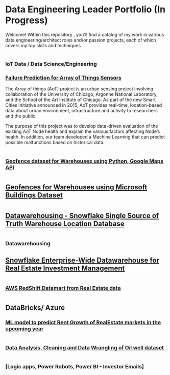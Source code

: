 # Data Engineering Leader Portfolio   (In Progress)

Welcome! Within this repository , you'll find a catalog of my work in various data engineering/architect roles and/or passion projects, each of which covers my top skills and techniques.

# 
### IoT Data / Data Science/Engineering

### [Failure Prediction for Array of Things Sensors](https://github.com/mspolisetti/AoTNodeHealthAnalysis)
The Array of things (AoT) project is an urban sensing project involving collaboration of the University of Chicago, Argonne National Laboratory, and the School of the Art Institute of Chicago. As part of the new Smart Cities Initiative announced in 2015, AoT provides real-time, location-based data about urban environment, infrastructure and activity to researchers and the public. 

The purpose of this project was to develop data-driven evaluation of the existing AoT Node health and explain the various factors affecting Node’s health.  In addition, our team developed a Machine Learning that can predict possible malfunctions based on historical data. 

#
### [Geofence dataset for Warehouses using Python, Google Maps API](https://github.com/mspolisetti/build_geofences)

#
## [Geofences for Warehouses using Microsoft Buildings Dataset]()

#
## [Datawarehousing - Snowflake Single Source of Truth Warehouse Location Database]()

#
### Datawarehousing 

## [Snowflake Enterprise-Wide Datawarehouse for Real Estate Investment Management]()

#
### [AWS RedShift Datamart from Real Estate data]()

#
## DataBricks/ Azure
### [ML model to predict Rent Growth of RealEstate markets in the upcoming year]()

#
### [Data Analysis, Cleaning and Data Wrangling of Oil well dataset]()

#
### [Logic apps, Power Robots, Power BI - Investor Emails]
